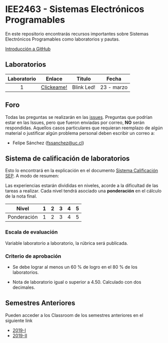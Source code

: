 # IEE2463 - Sistemas Electrónicos Programables

En este repositorio encontrarás recursos importantes sobre Sistemas Electrónicos Programables como laboratorios y pautas. 

[Introducción a GitHub](https://github.com/IEE2463/classroom/blob/master/Material%20de%20apoyo/GitHub/Introducción%20a%20GitHub.pdf) 

## Laboratorios
| Laboratorio |                         Enlace                        | Titulo 		|   Fecha    |
|:-----------:|:-----------------------------------------------------:|:-----------:|:-----------:|
|      1      | [Clickeame!](https://classroom.github.com/a/c-iGWA9O) | Blink Led! | 23 - marzo |


## Foro

Todas las preguntas se realizarán en las [issues](../../issues). Preguntas que podrían estar en las Issues, pero que fueron enviadas por correo, **NO** serán respondidas. Aquellos casos particulares que requieran reemplazo de algún material o justificar algún problema personal deben escribir un correo a:

- Felipe Sánchez (fssanchez@uc.cl)

## Sistema de calificación de laboratorios

Esto lo encontrará en la explicación en el documento [Sistema Calificación SEP](/Administración/SistemaCalificacionSEP.pdf). A modo de resumen:

Las experiencias estarán divididas en niveles, acorde a la dificultad de las tareas a realizar. Cada nivel tendrá asociado una **ponderación** en el cálculo de la nota final.


| Nivel			| 1  	|  2 	|  3 	|  4 	| 5  	|
|:-:			|:-:	|---	|---	|---	|---	|
| Ponderación 	| 1		| 2 	| 3		| 4		| 5  	|



### Escala de evaluación

Variable laboratorio a laboratorio, la rúbrica será publicada.

### Criterio de aprobación

- Se debe lograr al menos un 60 % de logro en el 80 % de los laboratorios. 

- Nota de laboratorio igual o superior a 4.50. Calculado con dos decimales.

## Semestres Anteriores

Pueden acceder a los Classroom de los semestres anteriores en el siguiente link

- [2019-I](https://github.com/IEE2463/classroom---2019-I)
- [2019-II](https://github.com/IEE2463/classroom---2019-II)
